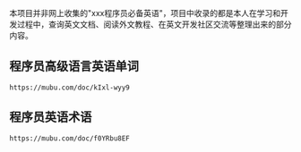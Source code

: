 本项目并非网上收集的"xxx程序员必备英语"，项目中收录的都是本人在学习和开发过程中，查询英文文档、阅读外文教程、在英文开发社区交流等整理出来的部分内容。

## 程序员高级语言英语单词
    https://mubu.com/doc/kIxl-wyy9

## 程序员英语术语
    https://mubu.com/doc/f0YRbu8EF